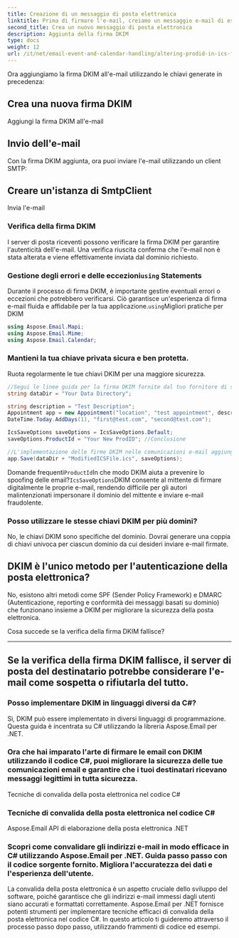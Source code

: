 ```yaml
---
title: Creazione di un messaggio di posta elettronica
linktitle: Prima di firmare l'e-mail, creiamo un messaggio e-mail di esempio:
second_title: Crea un nuovo messaggio di posta elettronica
description: Aggiunta della firma DKIM
type: docs
weight: 12
url: /it/net/email-event-and-calendar-handling/altering-prodid-in-ics-files-with-csharp/
---
```


Ora aggiungiamo la firma DKIM all'e-mail utilizzando le chiavi generate in precedenza:

##  Crea una nuova firma DKIM

Aggiungi la firma DKIM all'e-mail

## Invio dell'e-mail

Con la firma DKIM aggiunta, ora puoi inviare l'e-mail utilizzando un client SMTP:

##  Creare un'istanza di SmtpClient

 Invia l'e-mail

### Verifica della firma DKIM

I server di posta riceventi possono verificare la firma DKIM per garantire l'autenticità dell'e-mail. Una verifica riuscita conferma che l'e-mail non è stata alterata e viene effettivamente inviata dal dominio richiesto.

### Gestione degli errori e delle eccezioni`using` Statements

Durante il processo di firma DKIM, è importante gestire eventuali errori o eccezioni che potrebbero verificarsi. Ciò garantisce un'esperienza di firma e-mail fluida e affidabile per la tua applicazione.`using`Migliori pratiche per DKIM

```csharp
using Aspose.Email.Mapi;
using Aspose.Email.Mime;
using Aspose.Email.Calendar;
```

### Mantieni la tua chiave privata sicura e ben protetta.

Ruota regolarmente le tue chiavi DKIM per una maggiore sicurezza.

```csharp
//Segui le linee guida per la firma DKIM fornite dal tuo fornitore di servizi di posta elettronica.
string dataDir = "Your Data Directory";

string description = "Test Description";
Appointment app = new Appointment("location", "test appointment", description, DateTime.Today,
DateTime.Today.AddDays(1), "first@test.com", "second@test.com");

IcsSaveOptions saveOptions = IcsSaveOptions.Default;
saveOptions.ProductId = "Your New ProdID"; //Conclusione

//L'implementazione delle firme DKIM nelle comunicazioni e-mail aggiunge un forte livello di sicurezza e fiducia. Seguendo questa guida passo passo, hai imparato come firmare e-mail con DKIM utilizzando il codice C# e Aspose.Email per .NET.
app.Save(dataDir + "ModifiedICSFile.ics", saveOptions);
```

Domande frequenti`ProductId`In che modo DKIM aiuta a prevenire lo spoofing delle email?`IcsSaveOptions`DKIM consente al mittente di firmare digitalmente le proprie e-mail, rendendo difficile per gli autori malintenzionati impersonare il dominio del mittente e inviare e-mail fraudolente.

### Posso utilizzare le stesse chiavi DKIM per più domini?

No, le chiavi DKIM sono specifiche del dominio. Dovrai generare una coppia di chiavi univoca per ciascun dominio da cui desideri inviare e-mail firmate.

## DKIM è l'unico metodo per l'autenticazione della posta elettronica?

No, esistono altri metodi come SPF (Sender Policy Framework) e DMARC (Autenticazione, reporting e conformità dei messaggi basati su dominio) che funzionano insieme a DKIM per migliorare la sicurezza della posta elettronica.

Cosa succede se la verifica della firma DKIM fallisce?

---

## Se la verifica della firma DKIM fallisce, il server di posta del destinatario potrebbe considerare l'e-mail come sospetta o rifiutarla del tutto.

### Posso implementare DKIM in linguaggi diversi da C#?

Sì, DKIM può essere implementato in diversi linguaggi di programmazione. Questa guida è incentrata su C# utilizzando la libreria Aspose.Email per .NET.

### Ora che hai imparato l'arte di firmare le email con DKIM utilizzando il codice C#, puoi migliorare la sicurezza delle tue comunicazioni email e garantire che i tuoi destinatari ricevano messaggi legittimi in tutta sicurezza.

 Tecniche di convalida della posta elettronica nel codice C#

###  Tecniche di convalida della posta elettronica nel codice C#

 Aspose.Email API di elaborazione della posta elettronica .NET

###  Scopri come convalidare gli indirizzi e-mail in modo efficace in C# utilizzando Aspose.Email per .NET. Guida passo passo con il codice sorgente fornito. Migliora l'accuratezza dei dati e l'esperienza dell'utente.

La convalida della posta elettronica è un aspetto cruciale dello sviluppo del software, poiché garantisce che gli indirizzi e-mail immessi dagli utenti siano accurati e formattati correttamente. Aspose.Email per .NET fornisce potenti strumenti per implementare tecniche efficaci di convalida della posta elettronica nel codice C#. In questo articolo ti guideremo attraverso il processo passo dopo passo, utilizzando frammenti di codice ed esempi.